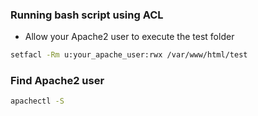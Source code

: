 ### Running bash script using ACL

- Allow your Apache2 user to execute the test folder

```bash
setfacl -Rm u:your_apache_user:rwx /var/www/html/test
```
### Find Apache2 user

```bash
apachectl -S
```
